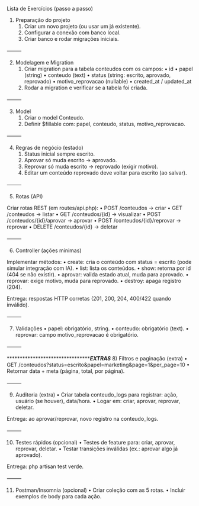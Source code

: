Lista de Exercícios (passo a passo)

1) Preparação do projeto
	1.	Criar um novo projeto (ou usar um já existente).
	2.	Configurar a conexão com banco local.
	3.	Criar banco e rodar migrações iniciais.

⸻

2) Modelagem e Migration
	1.	Criar migration para a tabela conteudos com os campos:
	•	id
	•	papel (string)
	•	conteudo (text)
	•	status (string: escrito, aprovado, reprovado)
	•	motivo_reprovacao (nullable)
	•	created_at / updated_at
	2.	Rodar a migration e verificar se a tabela foi criada.

⸻

3) Model
	1.	Criar o model Conteudo.
	2.	Definir $fillable com: papel, conteudo, status, motivo_reprovacao.

⸻

4) Regras de negócio (estado)
	1.	Status inicial sempre escrito.
	2.	Aprovar só muda escrito → aprovado.
	3.	Reprovar só muda escrito → reprovado (exigir motivo).
	4.	Editar um conteúdo reprovado deve voltar para escrito (ao salvar).

⸻

5) Rotas (API)

Criar rotas REST (em routes/api.php):
	•	POST /conteudos → criar
	•	GET /conteudos → listar
	•	GET /conteudos/{id} → visualizar
	•	POST /conteudos/{id}/aprovar → aprovar
	•	POST /conteudos/{id}/reprovar → reprovar
	•	DELETE /conteudos/{id} → deletar

⸻

6) Controller (ações mínimas)

Implementar métodos:
	•	create: cria o conteúdo com status = escrito (pode simular integração com IA).
	•	list: lista os conteúdos.
	•	show: retorna por id (404 se não existir).
	•	aprovar: valida estado atual, muda para aprovado.
	•	reprovar: exige motivo, muda para reprovado.
	•	destroy: apaga registro (204).

Entrega: respostas HTTP corretas (201, 200, 204, 400/422 quando inválido).

⸻

7) Validações
	•	papel: obrigatório, string.
	•	conteudo: obrigatório (text).
	•	reprovar: campo motivo_reprovacao é obrigatório.

⸻

*********************************************************EXTRAS*************************
8) Filtros e paginação (extra)
	•	GET /conteudos?status=escrito&papel=marketing&page=1&per_page=10
	•	Retornar data + meta (página, total, por página).

⸻

9) Auditoria (extra)
	•	Criar tabela conteudo_logs para registrar: ação, usuário (se houver), data/hora.
	•	Logar em: criar, aprovar, reprovar, deletar.

Entrega: ao aprovar/reprovar, novo registro na conteudo_logs.

⸻

10) Testes rápidos (opcional)
	•	Testes de feature para: criar, aprovar, reprovar, deletar.
	•	Testar transições inválidas (ex.: aprovar algo já aprovado).

Entrega: php artisan test verde.

⸻

11) Postman/Insomnia (opcional)
	•	Criar coleção com as 5 rotas.
	•	Incluir exemplos de body para cada ação.